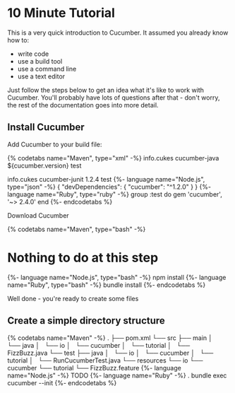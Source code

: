 # 10 Minute Tutorial

This is a very quick introduction to Cucumber. It assumed you already know how to:

* write code
* use a build tool
* use a command line
* use a text editor

Just follow the steps below to get an idea what it's like to work with Cucumber.
You'll probably have lots of questions after that - don't worry, the rest of the
documentation goes into more detail.

## Install Cucumber

Add Cucumber to your build file:

{% codetabs name="Maven", type="xml" -%}
<dependency>
    <groupId>info.cukes</groupId>
    <artifactId>cucumber-java</artifactId>
    <version>${cucumber.version}</version>
    <scope>test</scope>
</dependency>

<dependency>
    <groupId>info.cukes</groupId>
    <artifactId>cucumber-junit</artifactId>
    <version>1.2.4</version>
    <scope>test</scope>
</dependency>
{%- language name="Node.js", type="json" -%}
{
  "devDependencies": {
    "cucumber": "^1.2.0"
  }
}
{%- language name="Ruby", type="ruby" -%}
group :test do
  gem 'cucumber', '~> 2.4.0'
end
{%- endcodetabs %}

Download Cucumber

{% codetabs name="Maven", type="bash" -%}
# Nothing to do at this step
{%- language name="Node.js", type="bash" -%}
npm install
{%- language name="Ruby", type="bash" -%}
bundle install
{%- endcodetabs %}

Well done - you're ready to create some files

## Create a simple directory structure

{% codetabs name="Maven" -%}
.
├── pom.xml
└── src
    ├── main
    │   └── java
    │       └── io
    │           └── cucumber
    │               └── tutorial
    │                   └── FizzBuzz.java
    └── test
        ├── java
        │   └── io
        │       └── cucumber
        │           └── tutorial
        │               └── RunCucumberTest.java
        └── resources
            └── io
                └── cucumber
                    └── tutorial
                        └── FizzBuzz.feature
{%- language name="Node.js" -%}
TODO
{%- language name="Ruby" -%}
.
bundle exec cucumber --init
{%- endcodetabs %}
